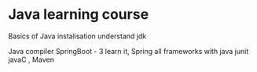 # Java learning course 

Basics of Java 
instalisation 
understand jdk

Java compiler
SpringBoot - 3 learn it, Spring
all frameworks with java junit javaC , Maven
